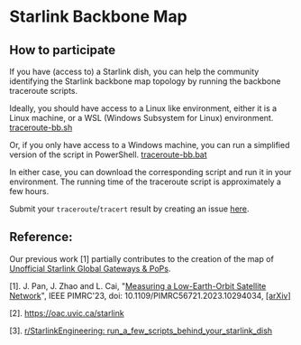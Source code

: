 # Starlink Backbone Map

## How to participate

If you have (access to) a Starlink dish, you can help the community identifying the Starlink backbone map topology by running the backbone traceroute scripts.

Ideally, you should have access to a Linux like environment, either it is a Linux machine, or a WSL (Windows Subsystem for Linux) environment. [traceroute-bb.sh](./script/traceroute-bb.sh)

Or, if you only have access to a Windows machine, you can run a simplified version of the script in PowerShell. [traceroute-bb.bat](./script/traceroute-bb.bat)

In either case, you can download the corresponding script and run it in your environment. The running time of the traceroute script is approximately a few hours.

Submit your `traceroute`/`tracert` result by creating an issue [here](https://github.com/clarkzjw/starlink-lens/issues/new?assignees=clarkzjw&labels=traceroute&projects=&template=starlink-backbone-traceroute-report.md&title=%5Btraceroute%5D+%5BCITY%5D-%5BCOUNTRY%5D).

## Reference:

Our previous work [1] partially contributes to the creation of the map of [Unofficial Starlink Global Gateways & PoPs](https://tinyurl.com/starlinkmap).

[1]. J. Pan, J. Zhao and L. Cai, "[Measuring a Low-Earth-Orbit Satellite Network](https://ieeexplore.ieee.org/document/10294034)", IEEE PIMRC'23, doi: 10.1109/PIMRC56721.2023.10294034, [[arXiv]](https://doi.org/10.48550/arXiv.2307.06863)

[2]. https://oac.uvic.ca/starlink

[3]. [r/StarlinkEngineering: run_a_few_scripts_behind_your_starlink_dish](https://www.reddit.com/r/StarlinkEngineering/comments/17vche2/run_a_few_scripts_behind_your_starlink_dish/)

